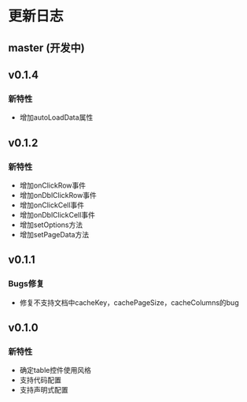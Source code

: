 # 更新日志

## master (开发中)


<!-- ## v1.0.4 -->

<!-- ### 新特性 -->
<!-- * 增加对windows汇编器的支持 -->
<!-- * 为xmake create增加一些新的工程模板，支持tbox版本 -->
<!-- * 支持swift代码 -->
<!-- * 针对-v参数，增加错误输出信息 -->
<!-- * 增加apple编译平台：watchos, watchsimulator的编译支持 -->
<!-- * 增加对windows: x64, amd64, x86_amd64架构的编译支持 -->
<!-- * 实现动态库和静态库的快速切换 -->
<!-- * 添加-j/--jobs参数，手动指定是否多任务编译，默认改为单任务编译 -->

<!-- ### 改进 -->
<!-- * 增强`add_files`接口，支持直接添加`*.o/obj/a/lib`文件，并且支持静态库的合并 -->
<!-- * 裁剪xmake的安装过程，移除一些预编译的二进制程序 -->

<!-- ### Bugs修复 -->
<!-- * [#1](https://github.com/waruqi/xmake/issues/4): 修复win7上安装失败问题 -->
<!-- * 修复和增强工具链检测 -->
<!-- * 修复一些安装脚本的bug, 改成外置sudo进行安装 -->
<!-- * 修复linux x86_64下安装失败问题 -->


## v0.1.4

### 新特性
 * 增加autoLoadData属性


## v0.1.2

### 新特性
 * 增加onClickRow事件
 * 增加onDblClickRow事件
 * 增加onClickCell事件
 * 增加onDblClickCell事件
 * 增加setOptions方法
 * 增加setPageData方法


## v0.1.1

### Bugs修复
 * 修复不支持文档中cacheKey，cachePageSize，cacheColumns的bug


## v0.1.0

### 新特性
* 确定table控件使用风格
* 支持代码配置
* 支持声明式配置